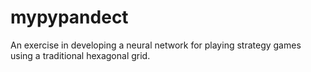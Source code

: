 # mypypandect

An exercise in developing a neural network for playing strategy games using a traditional hexagonal grid. 
